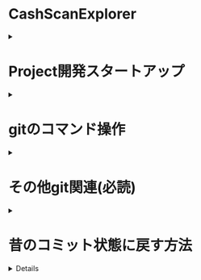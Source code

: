 # CashScanExplorer
<details><summary><h1>Project開発スタートアップ</h1></summary>

# プロジェクトのセットアップ手順

### 前提条件
- Docker Desktopがインストールされていること
- VSCodeがインストールされていること

### 手順
1. コマンドプロンプトorターミナルを開き、プロジェクトのディレクトリに移動します。
   (VScode内で作業するの推奨)
   ```
   cd CSE\CSE_Project
   ```

2. 以下のコマンドを実行して、Dockerイメージをビルドします。
   (Docker desktopを立ち上げておくこと)
   (PCのスペック、状態にもよるが3分程度かかる)
   ```
   docker-compose build
   ```

3. ビルドが完了したら、以下のコマンドでDockerコンテナを起動します。
   ```
   docker-compose up -d
   ```

4. VScodeに拡張機能を追加(デフォルトでインストールされていたかもしれないその場合はスキップ)
   拡張機能検索で「Dev Containers」をインストール
   画面左下に><のマークが出てきて左サイドバーにモニターに><が合わさったアイコンがあれば問題なし

5. コンテナ内に侵入
　モニターに><が合わさったアイコン(リモートエクスプローラー)を選択して開発コンテナ―にcse_Project等の記述があればうまくコンテナがupできています。
以下のコマンドでも確認できます。
   ```
   # コンテナの状態確認
   docker-compose ps
   ```
起動しているコンテナにカーソルを合わせると→がでてきて「現在のウィンドウにアタッチする」といったものがあるためクリック

6. プロジェクトフォルダーの選択
   コンテナ内に入るととりあえず現在のpathを定義する
   ファイルを開くでrootに移動する
   OSがLinuxのためCtrl+Pで検索するかターミナルからcs,lsコマンドで移動していく

7. コンテナ内にgitProjectをクローンする
   以下のコマンドでCSEProjectをクローンする
   ```
   git clone https://github.com/yuto-yoshimuta/CSE.git
   ```
   うまくできない場合はユーザー設定ができていない可能性があるため自分で調べてユーザー名とメールアドレス設定を行う
   うまくクローン出来ればroot/CSEとpathがなっているはず

8. Docker down
   作業が終了すれば以下のコマンドでコンテナを停止することが可能
   ```
   docker-compose down
   ```
9. mainProject実行
   path:CSE_Project配下で実行
   ```
   python manage.py runserver
   ```
   出力されるローカルホストにアクセスすれば完了

10. 携帯などで操作する場合、（仮デプロイ）
    前提: ngrokをインストール, ngrokアカウント作成
   出てきたローカルホストURLを○○と定義して以下のコマンドを実行
    ```
   ngrok http ○○
    ```

### ※注意点
gitのbranchや作業履歴は普通で開いているときとコンテナ内では共有されないため注意 
１度コンテナを作成すれば今後上記の手順を踏まずコンテナを起動させて同じ手順で侵入するのみ
コンテナ起動方法はup を入力してもよいしDocker Desktopから直接起動させてもよい個人的に後者推奨

### 便利なコマンド集
- コンテナのログを表示
```
docker-compose logs
```

- コンテナの状態確認
```
docker-compose ps
```

- コンテナとイメージを完全に削除（クリーンアップ）
```
docker-compose down --rmi all
```
</details>

<details><summary><h1>gitのコマンド操作</h1></summary>

* 現在のブランチを最新の状態にする
```
git pull origin ブランチ名
```

* 新しいブランチを作成してチェックアウトする
```
git checkout -b 新しいブランチ名
```

* ブランチの削除
```
git push origin --delete 新しいブランチ名
```

* 変更を加えてコミットする。（この時点ではまだローカル環境）
```
git add .
git commit -m "コミットメッセージ"
```
[コミットメッセージの書き方(参考)](https://qiita.com/konatsu_p/items/dfe199ebe3a7d2010b3e)
[絵文字](https://gitmoji.dev/)

* リモートに新しいブランチをプッシュする
```
git push origin 新しいブランチ名
```

### 以下からマージするときの流れ

* マージしたいブランチへ移動
```
git checkout main
```

* メインブランチを最新の状態にする
```
git pull origin main
```

* 新しいブランチをメインブランチにマージする
```
git marge 新しいブランチ名
```
</details>

<details><summary><h1>その他git関連(必読)</h1></summary>

## 競合があった場合の解決
1. 競合のあったファイルを手動で修正
2. 修正したファイルをステージ
```
git add 競合したファイル
```
3. マージコミットを作成
```
git commit
```
4. メインブランチをリモートプッシュする
```
git push origin main
```

---

## マージするのが怖い場合はPull Requestをする

以降はリモートにプッシュした後の流れ

1. GitHubリポジトリにアクセス
2. ブランチを選択：ページ上部に表示される「Your recently pushed branches」という通知か、GitHubのブランチリストから先ほどプッシュした新しいブランチを選択
3. Pull Requestを作成：リポジトリの上部に「Compare & pull request」というボタンをクリック
4. Pull Requestの内容を記入：
    * タイトル：Pull Requestの簡単な説明。
    * 説明：具体的にどのような変更を行ったのか、何を解決するための変更かを記述
    * 変更対象のブランチ：マージ先（通常はmainやdevelopなど）と、作業ブランチが正しいか確認
5. ReviewersやAssigneesを設定（必要に応じて）：チームメンバーや他の開発者にレビューしてもらうため、レビュワーを指定
6. すべての情報が入力できたら、Create pull request ボタンを押してPull Requestを作成

</details>

<details><summary><h1>昔のコミット状態に戻す方法</h1></summary>

## 前のコミット状態に戻す方法
```
git reset --hard <コミットハッシュ>
```

### 例（2つ前の情報に戻したい場合）
```
git reset --hard HEAD~2
```

* コミットハッシュを確認する方法
```
git log
```
</details>

<details>マークダウン書き方

[MDチートシートその1](https://qiita.com/kamorits/items/6f342da395ad57468ae3)
[MDチートシートその2](https://qiita.com/Qiita/items/c686397e4a0f4f11683d)
</details>
